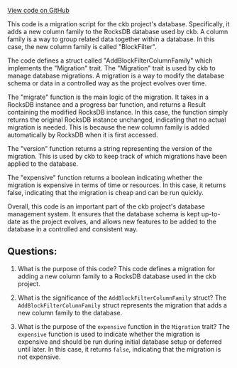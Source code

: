 [View code on GitHub](https://github.com/nervosnetwork/ckb/blob/develop/util/launcher/src/migrations/add_block_filter.rs)

This code is a migration script for the ckb project's database. Specifically, it adds a new column family to the RocksDB database used by ckb. A column family is a way to group related data together within a database. In this case, the new column family is called "BlockFilter".

The code defines a struct called "AddBlockFilterColumnFamily" which implements the "Migration" trait. The "Migration" trait is used by ckb to manage database migrations. A migration is a way to modify the database schema or data in a controlled way as the project evolves over time.

The "migrate" function is the main logic of the migration. It takes in a RocksDB instance and a progress bar function, and returns a Result containing the modified RocksDB instance. In this case, the function simply returns the original RocksDB instance unchanged, indicating that no actual migration is needed. This is because the new column family is added automatically by RocksDB when it is first accessed.

The "version" function returns a string representing the version of the migration. This is used by ckb to keep track of which migrations have been applied to the database.

The "expensive" function returns a boolean indicating whether the migration is expensive in terms of time or resources. In this case, it returns false, indicating that the migration is cheap and can be run quickly.

Overall, this code is an important part of the ckb project's database management system. It ensures that the database schema is kept up-to-date as the project evolves, and allows new features to be added to the database in a controlled and consistent way.
## Questions:
 1. What is the purpose of this code?
   This code defines a migration for adding a new column family to a RocksDB database used in the ckb project.

2. What is the significance of the `AddBlockFilterColumnFamily` struct?
   The `AddBlockFilterColumnFamily` struct represents the migration that adds a new column family to the database.

3. What is the purpose of the `expensive` function in the `Migration` trait?
   The `expensive` function is used to indicate whether the migration is expensive and should be run during initial database setup or deferred until later. In this case, it returns `false`, indicating that the migration is not expensive.
